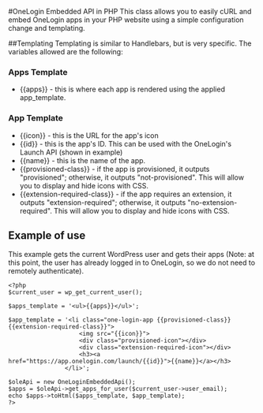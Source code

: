 #OneLogin Embedded API in PHP
This class allows you to easily cURL and embed OneLogin apps in your PHP website using a simple configuration change and templating.

##Templating
Templating is similar to Handlebars, but is very specific. The variables allowed are the following:   

### Apps Template
* {{apps}} - this is where each app is rendered using the applied app_template.

### App Template 
* {{icon}} - this is the URL for the app's icon
* {{id}} - this is the app's ID. This can be used with the OneLogin's Launch API (shown in example)
* {{name}} - this is the name of the app.
* {{provisioned-class}} - if the app is provisioned, it outputs "provisioned"; otherwise, it outputs "not-provisioned". This will allow you to display and hide icons with CSS.
* {{extension-required-class}} - if the app requires an extension, it outputs "extension-required"; otherwise, it outputs "no-extension-required". This will allow you to display and hide icons with CSS.

## Example of use
This example gets the current WordPress user and gets their apps (Note: at this point, the user has already logged in to OneLogin, so we do not need to remotely authenticate).

	<?php
	$current_user = wp_get_current_user();

	$apps_template = '<ul>{{apps}}</ul>';

	$app_template = '<li class="one-login-app {{provisioned-class}} {{extension-required-class}}">
						<img src="{{icon}}">
						<div class="provisioned-icon"></div>
						<div class="extension-required-icon"></div>
						<h3><a href="https://app.onelogin.com/launch/{{id}}">{{name}}</a></h3>
					</li>';

	$oleApi = new OneLoginEmbeddedApi();
	$apps = $oleApi->get_apps_for_user($current_user->user_email);
	echo $apps->toHtml($apps_template, $app_template);
	?>
